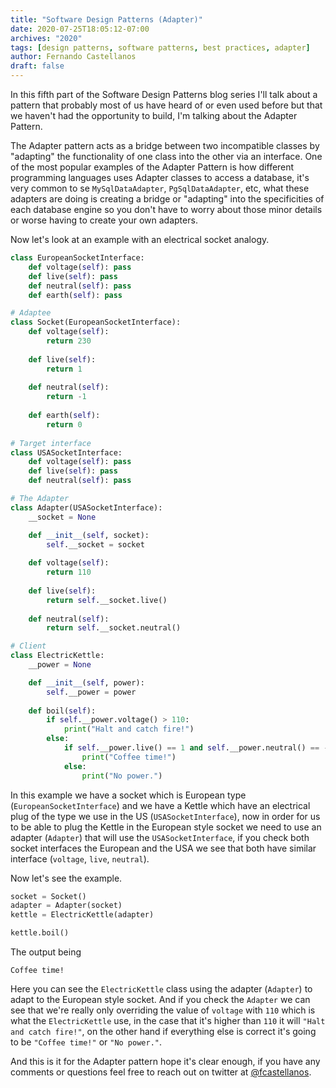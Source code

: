 ```yaml
---
title: "Software Design Patterns (Adapter)"
date: 2020-07-25T18:05:12-07:00
archives: "2020"
tags: [design patterns, software patterns, best practices, adapter]
author: Fernando Castellanos
draft: false
---
```


In this fifth part of the Software Design Patterns blog series I'll talk about a pattern that probably most of us have heard of or even used before but that we haven't had the opportunity to build, I'm talking about the Adapter Pattern.

The Adapter pattern acts as a bridge between two incompatible classes by "adapting" the functionality of one class into the other via an interface. One of the most popular examples of the Adapter Pattern is how different programming languages uses Adapter classes to access a database, it's very common to se `MySqlDataAdapter`, `PgSqlDataAdapter`, etc, what these adapters are doing is creating a bridge or "adapting" into the specificities of each database engine so you don't have to worry about those minor details or worse having to create your own adapters.

Now let's look at an example with an electrical socket analogy.

```python
class EuropeanSocketInterface:
    def voltage(self): pass
    def live(self): pass
    def neutral(self): pass
    def earth(self): pass

# Adaptee
class Socket(EuropeanSocketInterface):
    def voltage(self):
        return 230
    
    def live(self):
        return 1
    
    def neutral(self):
        return -1
    
    def earth(self):
        return 0
    
# Target interface
class USASocketInterface:
    def voltage(self): pass
    def live(self): pass
    def neutral(self): pass

# The Adapter
class Adapter(USASocketInterface):
    __socket = None

    def __init__(self, socket):
        self.__socket = socket
    
    def voltage(self):
        return 110
    
    def live(self):
        return self.__socket.live()
    
    def neutral(self):
        return self.__socket.neutral()

# Client
class ElectricKettle:
    __power = None

    def __init__(self, power):
        self.__power = power
    
    def boil(self):
        if self.__power.voltage() > 110:
            print("Halt and catch fire!")
        else:
            if self.__power.live() == 1 and self.__power.neutral() == -1:
                print("Coffee time!")
            else: 
                print("No power.")
```

In this example we have a socket which is European type (`EuropeanSocketInterface`) and we have a Kettle which have an electrical plug of the type we use in the US (`USASocketInterface`), now in order for us to be able to plug the Kettle in the European style socket we need to use an adapter (`Adapter`) that will use the `USASocketInterface`, if you check both socket interfaces the European and the USA we see that both have similar interface (`voltage`, `live`, `neutral`). 

Now let's see the example.

```python
socket = Socket()
adapter = Adapter(socket)
kettle = ElectricKettle(adapter)

kettle.boil()
```

The output being

```
Coffee time!
```

Here you can see the `ElectricKettle` class using the adapter (`Adapter`) to adapt to the European style socket. And if you check the `Adapter` we can see that we're really only overriding the value of `voltage` with `110` which is what the `ElectricKettle` use, in the case that it's higher than `110` it will `"Halt and catch fire!"`, on the other hand if everything else is correct it's going to be `"Coffee time!"` or `"No power."`.

And this is it for the Adapter pattern hope it's clear enough, if you have any comments or questions feel free to reach out on twitter at [@fcastellanos](https://twitter.com/fcastellanos).